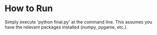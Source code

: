 # How to Run

Simply execute 'python final.py' at the command line. This assumes you have the relevant packages installed (numpy, pygame, etc.).
